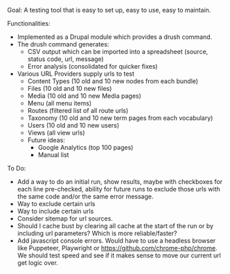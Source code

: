 Goal:
A testing tool that is easy to set up, easy to use, easy to maintain.

Functionalities:
- Implemented as a Drupal module which provides a drush command.
- The drush command generates:
  - CSV output which can be imported into a spreadsheet (source, status code, url, message)
  - Error analysis (consolidated for quicker fixes)
- Various URL Providers supply urls to test
  - Content Types (10 old and 10 new nodes from each bundle)
  - Files (10 old and 10 new files)
  - Media (10 old and 10 new Media pages)
  - Menu (all menu items)
  - Routes (filtered list of all route urls)
  - Taxonomy (10 old and 10 new term pages from each vocabulary)
  - Users (10 old and 10 new users)
  - Views (all view urls)
  - Future ideas:
    - Google Analytics (top 100 pages)
    - Manual list

To Do:
- Add a way to do an initial run, show results, maybe with checkboxes for each line pre-checked, ability for future runs to exclude those urls with the same code and/or the same error message.
- Way to exclude certain urls
- Way to include certain urls
- Consider sitemap for url sources.
- Should I cache bust by clearing all cache at the start of the run or by including url parameters? Which is more reliable/faster?
- Add javascript console errors. Would have to use a headless browser like Puppeteer, Playwright or https://github.com/chrome-php/chrome. We should test speed and see if it makes sense to move our current url get logic over.
